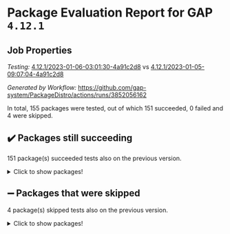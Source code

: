 # Package Evaluation Report for GAP `4.12.1`

## Job Properties

*Testing:* [4.12.1/2023-01-06-03:01:30-4a91c2d8](https://github.com/gap-system/PackageDistro/blob/data/reports/4.12.1/2023-01-06-03:01:30-4a91c2d8) vs [4.12.1/2023-01-05-09:07:04-4a91c2d8](https://github.com/gap-system/PackageDistro/blob/data/reports/4.12.1/2023-01-05-09:07:04-4a91c2d8)

*Generated by Workflow:* https://github.com/gap-system/PackageDistro/actions/runs/3852056162

In total, 155 packages were tested, out of which 151 succeeded, 0 failed and 4 were skipped.

## :heavy_check_mark: Packages still succeeding

151 package(s) succeeded tests also on the previous version.
<details><summary>Click to show packages!</summary>

- 4ti2interface 2022.09-01 [(success)](https://github.com/gap-system/PackageDistro/actions/runs/3852056162/jobs/6563977744)
- ace 5.6.2 [(success)](https://github.com/gap-system/PackageDistro/actions/runs/3852056162/jobs/6563977862)
- aclib 1.3.2 [(success)](https://github.com/gap-system/PackageDistro/actions/runs/3852056162/jobs/6563977963)
- agt 0.3.1 [(success)](https://github.com/gap-system/PackageDistro/actions/runs/3852056162/jobs/6563978053)
- alnuth 3.2.1 [(success)](https://github.com/gap-system/PackageDistro/actions/runs/3852056162/jobs/6563978137)
- anupq 3.3.0 [(success)](https://github.com/gap-system/PackageDistro/actions/runs/3852056162/jobs/6563978276)
- atlasrep 2.1.6 [(success)](https://github.com/gap-system/PackageDistro/actions/runs/3852056162/jobs/6563978383)
- autodoc 2022.10.20 [(success)](https://github.com/gap-system/PackageDistro/actions/runs/3852056162/jobs/6563978517)
- automata 1.15 [(success)](https://github.com/gap-system/PackageDistro/actions/runs/3852056162/jobs/6563978664)
- automgrp 1.3.2 [(success)](https://github.com/gap-system/PackageDistro/actions/runs/3852056162/jobs/6563978798)
- autpgrp 1.11 [(success)](https://github.com/gap-system/PackageDistro/actions/runs/3852056162/jobs/6563978979)
- cap 2022.12-15 [(success)](https://github.com/gap-system/PackageDistro/actions/runs/3852056162/jobs/6563979103)
- caratinterface 2.3.4 [(success)](https://github.com/gap-system/PackageDistro/actions/runs/3852056162/jobs/6563979210)
- cddinterface 2022.11.01 [(success)](https://github.com/gap-system/PackageDistro/actions/runs/3852056162/jobs/6563979331)
- circle 1.6.5 [(success)](https://github.com/gap-system/PackageDistro/actions/runs/3852056162/jobs/6563979463)
- classicpres 1.22 [(success)](https://github.com/gap-system/PackageDistro/actions/runs/3852056162/jobs/6563979595)
- cohomolo 1.6.11 [(success)](https://github.com/gap-system/PackageDistro/actions/runs/3852056162/jobs/6563979691)
- congruence 1.2.4 [(success)](https://github.com/gap-system/PackageDistro/actions/runs/3852056162/jobs/6563979791)
- corelg 1.56 [(success)](https://github.com/gap-system/PackageDistro/actions/runs/3852056162/jobs/6563979896)
- crime 1.6 [(success)](https://github.com/gap-system/PackageDistro/actions/runs/3852056162/jobs/6563980029)
- crisp 1.4.6 [(success)](https://github.com/gap-system/PackageDistro/actions/runs/3852056162/jobs/6563980142)
- crypting 0.10.4 [(success)](https://github.com/gap-system/PackageDistro/actions/runs/3852056162/jobs/6563980236)
- cryst 4.1.25 [(success)](https://github.com/gap-system/PackageDistro/actions/runs/3852056162/jobs/6563980338)
- crystcat 1.1.10 [(success)](https://github.com/gap-system/PackageDistro/actions/runs/3852056162/jobs/6563980419)
- ctbllib 1.3.4 [(success)](https://github.com/gap-system/PackageDistro/actions/runs/3852056162/jobs/6563980585)
- cubefree 1.19 [(success)](https://github.com/gap-system/PackageDistro/actions/runs/3852056162/jobs/6563980682)
- curlinterface 2.3.1 [(success)](https://github.com/gap-system/PackageDistro/actions/runs/3852056162/jobs/6563980783)
- cvec 2.7.6 [(success)](https://github.com/gap-system/PackageDistro/actions/runs/3852056162/jobs/6563980886)
- datastructures 0.3.0 [(success)](https://github.com/gap-system/PackageDistro/actions/runs/3852056162/jobs/6563981015)
- deepthought 1.0.6 [(success)](https://github.com/gap-system/PackageDistro/actions/runs/3852056162/jobs/6563981156)
- design 1.7 [(success)](https://github.com/gap-system/PackageDistro/actions/runs/3852056162/jobs/6563981236)
- difsets 2.3.1 [(success)](https://github.com/gap-system/PackageDistro/actions/runs/3852056162/jobs/6563981305)
- digraphs 1.6.1 [(success)](https://github.com/gap-system/PackageDistro/actions/runs/3852056162/jobs/6563981396)
- edim 1.3.6 [(success)](https://github.com/gap-system/PackageDistro/actions/runs/3852056162/jobs/6563981549)
- example 4.3.3 [(success)](https://github.com/gap-system/PackageDistro/actions/runs/3852056162/jobs/6563981659)
- examplesforhomalg 2022.11-01 [(success)](https://github.com/gap-system/PackageDistro/actions/runs/3852056162/jobs/6563981753)
- factint 1.6.3 [(success)](https://github.com/gap-system/PackageDistro/actions/runs/3852056162/jobs/6563981847)
- ferret 1.0.9 [(success)](https://github.com/gap-system/PackageDistro/actions/runs/3852056162/jobs/6563981942)
- fga 1.4.0 [(success)](https://github.com/gap-system/PackageDistro/actions/runs/3852056162/jobs/6563982026)
- fining 1.5.4 [(success)](https://github.com/gap-system/PackageDistro/actions/runs/3852056162/jobs/6563982133)
- float 1.0.3 [(success)](https://github.com/gap-system/PackageDistro/actions/runs/3852056162/jobs/6563982217)
- format 1.4.3 [(success)](https://github.com/gap-system/PackageDistro/actions/runs/3852056162/jobs/6563982312)
- forms 1.2.9 [(success)](https://github.com/gap-system/PackageDistro/actions/runs/3852056162/jobs/6563982399)
- fplsa 1.2.6 [(success)](https://github.com/gap-system/PackageDistro/actions/runs/3852056162/jobs/6563982491)
- fr 2.4.12 [(success)](https://github.com/gap-system/PackageDistro/actions/runs/3852056162/jobs/6563982577)
- francy 1.2.5 [(success)](https://github.com/gap-system/PackageDistro/actions/runs/3852056162/jobs/6563982910)
- fwtree 1.3 [(success)](https://github.com/gap-system/PackageDistro/actions/runs/3852056162/jobs/6563982985)
- gapdoc 1.6.6 [(success)](https://github.com/gap-system/PackageDistro/actions/runs/3852056162/jobs/6563983064)
- gauss 2022.12-01 [(success)](https://github.com/gap-system/PackageDistro/actions/runs/3852056162/jobs/6563983166)
- gaussforhomalg 2022.08-03 [(success)](https://github.com/gap-system/PackageDistro/actions/runs/3852056162/jobs/6563983270)
- gbnp 1.0.5 [(success)](https://github.com/gap-system/PackageDistro/actions/runs/3852056162/jobs/6563983373)
- generalizedmorphismsforcap 2022.12-01 [(success)](https://github.com/gap-system/PackageDistro/actions/runs/3852056162/jobs/6563983450)
- genss 1.6.8 [(success)](https://github.com/gap-system/PackageDistro/actions/runs/3852056162/jobs/6563983553)
- gradedmodules 2022.09-02 [(success)](https://github.com/gap-system/PackageDistro/actions/runs/3852056162/jobs/6563983624)
- gradedringforhomalg 2022.11-01 [(success)](https://github.com/gap-system/PackageDistro/actions/runs/3852056162/jobs/6563983695)
- grape 4.9.0 [(success)](https://github.com/gap-system/PackageDistro/actions/runs/3852056162/jobs/6563983773)
- groupoids 1.71 [(success)](https://github.com/gap-system/PackageDistro/actions/runs/3852056162/jobs/6563983869)
- grpconst 2.6.3 [(success)](https://github.com/gap-system/PackageDistro/actions/runs/3852056162/jobs/6563983946)
- guarana 0.96.3 [(success)](https://github.com/gap-system/PackageDistro/actions/runs/3852056162/jobs/6563984033)
- guava 3.18 [(success)](https://github.com/gap-system/PackageDistro/actions/runs/3852056162/jobs/6563984127)
- hap 1.48 [(success)](https://github.com/gap-system/PackageDistro/actions/runs/3852056162/jobs/6563984210)
- hapcryst 0.1.15 [(success)](https://github.com/gap-system/PackageDistro/actions/runs/3852056162/jobs/6563984307)
- hecke 1.5.3 [(success)](https://github.com/gap-system/PackageDistro/actions/runs/3852056162/jobs/6563984381)
- help 3.5 [(success)](https://github.com/gap-system/PackageDistro/actions/runs/3852056162/jobs/6563984485)
- homalg 2022.12-02 [(success)](https://github.com/gap-system/PackageDistro/actions/runs/3852056162/jobs/6563984561)
- homalgtocas 2022.11-02 [(success)](https://github.com/gap-system/PackageDistro/actions/runs/3852056162/jobs/6563984635)
- idrel 2.44 [(success)](https://github.com/gap-system/PackageDistro/actions/runs/3852056162/jobs/6563984717)
- images 1.3.1 [(success)](https://github.com/gap-system/PackageDistro/actions/runs/3852056162/jobs/6563984809)
- intpic 0.3.0 [(success)](https://github.com/gap-system/PackageDistro/actions/runs/3852056162/jobs/6563984874)
- io 4.8.0 [(success)](https://github.com/gap-system/PackageDistro/actions/runs/3852056162/jobs/6563984948)
- io_forhomalg 2022.11-01 [(success)](https://github.com/gap-system/PackageDistro/actions/runs/3852056162/jobs/6563985020)
- irredsol 1.4.4 [(success)](https://github.com/gap-system/PackageDistro/actions/runs/3852056162/jobs/6563985096)
- json 2.1.1 [(success)](https://github.com/gap-system/PackageDistro/actions/runs/3852056162/jobs/6563985239)
- jupyterkernel 1.4.1 [(success)](https://github.com/gap-system/PackageDistro/actions/runs/3852056162/jobs/6563985332)
- jupyterviz 1.5.6 [(success)](https://github.com/gap-system/PackageDistro/actions/runs/3852056162/jobs/6563985409)
- kan 1.34 [(success)](https://github.com/gap-system/PackageDistro/actions/runs/3852056162/jobs/6563985505)
- kbmag 1.5.11 [(success)](https://github.com/gap-system/PackageDistro/actions/runs/3852056162/jobs/6563985589)
- laguna 3.9.5 [(success)](https://github.com/gap-system/PackageDistro/actions/runs/3852056162/jobs/6563985666)
- liealgdb 2.2.1 [(success)](https://github.com/gap-system/PackageDistro/actions/runs/3852056162/jobs/6563985742)
- liepring 2.8 [(success)](https://github.com/gap-system/PackageDistro/actions/runs/3852056162/jobs/6563985815)
- liering 2.4.2 [(success)](https://github.com/gap-system/PackageDistro/actions/runs/3852056162/jobs/6563985924)
- linearalgebraforcap 2022.12-04 [(success)](https://github.com/gap-system/PackageDistro/actions/runs/3852056162/jobs/6563986016)
- localizeringforhomalg 2022.11-01 [(success)](https://github.com/gap-system/PackageDistro/actions/runs/3852056162/jobs/6563986121)
- loops 3.4.3 [(success)](https://github.com/gap-system/PackageDistro/actions/runs/3852056162/jobs/6563986203)
- lpres 1.0.3 [(success)](https://github.com/gap-system/PackageDistro/actions/runs/3852056162/jobs/6563986276)
- majoranaalgebras 1.5.1 [(success)](https://github.com/gap-system/PackageDistro/actions/runs/3852056162/jobs/6563986390)
- mapclass 1.4.6 [(success)](https://github.com/gap-system/PackageDistro/actions/runs/3852056162/jobs/6563986480)
- matgrp 0.70 [(success)](https://github.com/gap-system/PackageDistro/actions/runs/3852056162/jobs/6563986621)
- matricesforhomalg 2022.12-01 [(success)](https://github.com/gap-system/PackageDistro/actions/runs/3852056162/jobs/6563986719)
- modisom 2.5.3 [(success)](https://github.com/gap-system/PackageDistro/actions/runs/3852056162/jobs/6563986838)
- modulepresentationsforcap 2022.12-01 [(success)](https://github.com/gap-system/PackageDistro/actions/runs/3852056162/jobs/6563986925)
- modules 2022.11-01 [(success)](https://github.com/gap-system/PackageDistro/actions/runs/3852056162/jobs/6563986999)
- monoidalcategories 2022.12-01 [(success)](https://github.com/gap-system/PackageDistro/actions/runs/3852056162/jobs/6563987088)
- nconvex 2022.09-01 [(success)](https://github.com/gap-system/PackageDistro/actions/runs/3852056162/jobs/6563987177)
- nilmat 1.4.2 [(success)](https://github.com/gap-system/PackageDistro/actions/runs/3852056162/jobs/6563987272)
- nock 1.5 [(success)](https://github.com/gap-system/PackageDistro/actions/runs/3852056162/jobs/6563987354)
- normalizinterface 1.3.5 [(success)](https://github.com/gap-system/PackageDistro/actions/runs/3852056162/jobs/6563987453)
- nq 2.5.9 [(success)](https://github.com/gap-system/PackageDistro/actions/runs/3852056162/jobs/6563987538)
- numericalsgps 1.3.1 [(success)](https://github.com/gap-system/PackageDistro/actions/runs/3852056162/jobs/6563987639)
- openmath 11.5.2 [(success)](https://github.com/gap-system/PackageDistro/actions/runs/3852056162/jobs/6563987761)
- orb 4.9.0 [(success)](https://github.com/gap-system/PackageDistro/actions/runs/3852056162/jobs/6563987862)
- packagemanager 1.3.2 [(success)](https://github.com/gap-system/PackageDistro/actions/runs/3852056162/jobs/6563987953)
- patternclass 2.4.3 [(success)](https://github.com/gap-system/PackageDistro/actions/runs/3852056162/jobs/6563988034)
- permut 2.0.4 [(success)](https://github.com/gap-system/PackageDistro/actions/runs/3852056162/jobs/6563988133)
- polenta 1.3.10 [(success)](https://github.com/gap-system/PackageDistro/actions/runs/3852056162/jobs/6563988252)
- polymaking 0.8.6 [(success)](https://github.com/gap-system/PackageDistro/actions/runs/3852056162/jobs/6563988377)
- primgrp 3.4.3 [(success)](https://github.com/gap-system/PackageDistro/actions/runs/3852056162/jobs/6563988499)
- profiling 2.5.2 [(success)](https://github.com/gap-system/PackageDistro/actions/runs/3852056162/jobs/6563988629)
- qpa 1.34 [(success)](https://github.com/gap-system/PackageDistro/actions/runs/3852056162/jobs/6563988754)
- quagroup 1.8.3 [(success)](https://github.com/gap-system/PackageDistro/actions/runs/3852056162/jobs/6563988891)
- radiroot 2.9 [(success)](https://github.com/gap-system/PackageDistro/actions/runs/3852056162/jobs/6563989009)
- rcwa 4.7.1 [(success)](https://github.com/gap-system/PackageDistro/actions/runs/3852056162/jobs/6563989104)
- rds 1.8 [(success)](https://github.com/gap-system/PackageDistro/actions/runs/3852056162/jobs/6563989177)
- recog 1.4.2 [(success)](https://github.com/gap-system/PackageDistro/actions/runs/3852056162/jobs/6563989269)
- repndecomp 1.3.0 [(success)](https://github.com/gap-system/PackageDistro/actions/runs/3852056162/jobs/6563989383)
- repsn 3.1.0 [(success)](https://github.com/gap-system/PackageDistro/actions/runs/3852056162/jobs/6563989477)
- resclasses 4.7.3 [(success)](https://github.com/gap-system/PackageDistro/actions/runs/3852056162/jobs/6563989566)
- ringsforhomalg 2022.11-01 [(success)](https://github.com/gap-system/PackageDistro/actions/runs/3852056162/jobs/6563989653)
- sco 2022.09-01 [(success)](https://github.com/gap-system/PackageDistro/actions/runs/3852056162/jobs/6563989782)
- scscp 2.4.0 [(success)](https://github.com/gap-system/PackageDistro/actions/runs/3852056162/jobs/6563989870)
- semigroups 5.2.0 [(success)](https://github.com/gap-system/PackageDistro/actions/runs/3852056162/jobs/6563989976)
- sglppow 2.3 [(success)](https://github.com/gap-system/PackageDistro/actions/runs/3852056162/jobs/6563990073)
- sgpviz 0.999.5 [(success)](https://github.com/gap-system/PackageDistro/actions/runs/3852056162/jobs/6563990179)
- simpcomp 2.1.14 [(success)](https://github.com/gap-system/PackageDistro/actions/runs/3852056162/jobs/6563990297)
- singular 2022.09.23 [(success)](https://github.com/gap-system/PackageDistro/actions/runs/3852056162/jobs/6563990385)
- sl2reps 1.1 [(success)](https://github.com/gap-system/PackageDistro/actions/runs/3852056162/jobs/6563990486)
- sla 1.5.3 [(success)](https://github.com/gap-system/PackageDistro/actions/runs/3852056162/jobs/6563990557)
- smallgrp 1.5.1 [(success)](https://github.com/gap-system/PackageDistro/actions/runs/3852056162/jobs/6563990640)
- smallsemi 0.6.13 [(success)](https://github.com/gap-system/PackageDistro/actions/runs/3852056162/jobs/6563990742)
- sonata 2.9.6 [(success)](https://github.com/gap-system/PackageDistro/actions/runs/3852056162/jobs/6563990823)
- sophus 1.27 [(success)](https://github.com/gap-system/PackageDistro/actions/runs/3852056162/jobs/6563990912)
- spinsym 1.5.2 [(success)](https://github.com/gap-system/PackageDistro/actions/runs/3852056162/jobs/6563991028)
- standardff 0.9.4 [(success)](https://github.com/gap-system/PackageDistro/actions/runs/3852056162/jobs/6563991122)
- symbcompcc 1.3.2 [(success)](https://github.com/gap-system/PackageDistro/actions/runs/3852056162/jobs/6563991192)
- thelma 1.3 [(success)](https://github.com/gap-system/PackageDistro/actions/runs/3852056162/jobs/6563991273)
- tomlib 1.2.9 [(success)](https://github.com/gap-system/PackageDistro/actions/runs/3852056162/jobs/6563991324)
- toolsforhomalg 2022.12-01 [(success)](https://github.com/gap-system/PackageDistro/actions/runs/3852056162/jobs/6563991396)
- toric 1.9.5 [(success)](https://github.com/gap-system/PackageDistro/actions/runs/3852056162/jobs/6563991472)
- toricvarieties 2022.07.13 [(success)](https://github.com/gap-system/PackageDistro/actions/runs/3852056162/jobs/6563991559)
- transgrp 3.6.3 [(success)](https://github.com/gap-system/PackageDistro/actions/runs/3852056162/jobs/6563991644)
- ugaly 4.0.3 [(success)](https://github.com/gap-system/PackageDistro/actions/runs/3852056162/jobs/6563991763)
- unipot 1.5 [(success)](https://github.com/gap-system/PackageDistro/actions/runs/3852056162/jobs/6563991860)
- unitlib 4.1.0 [(success)](https://github.com/gap-system/PackageDistro/actions/runs/3852056162/jobs/6563991972)
- utils 0.81 [(success)](https://github.com/gap-system/PackageDistro/actions/runs/3852056162/jobs/6563992126)
- uuid 0.7 [(success)](https://github.com/gap-system/PackageDistro/actions/runs/3852056162/jobs/6563992241)
- walrus 0.9991 [(success)](https://github.com/gap-system/PackageDistro/actions/runs/3852056162/jobs/6563992375)
- wedderga 4.10.2 [(success)](https://github.com/gap-system/PackageDistro/actions/runs/3852056162/jobs/6563992469)
- xmod 2.88 [(success)](https://github.com/gap-system/PackageDistro/actions/runs/3852056162/jobs/6563992561)
- xmodalg 1.23 [(success)](https://github.com/gap-system/PackageDistro/actions/runs/3852056162/jobs/6563992680)
- yangbaxter 0.10.2 [(success)](https://github.com/gap-system/PackageDistro/actions/runs/3852056162/jobs/6563992746)
- zeromqinterface 0.14 [(success)](https://github.com/gap-system/PackageDistro/actions/runs/3852056162/jobs/6563992817)
</details>

## :heavy_minus_sign: Packages that were skipped

4 package(s) skipped tests also on the previous version.
<details><summary>Click to show packages!</summary>

- browse 1.8.19 [(skipped)](https://github.com/gap-system/PackageDistro/actions/runs/3852056162/jobs/6563840267)
- itc 1.5.1 [(skipped)](https://github.com/gap-system/PackageDistro/actions/runs/3852056162/jobs/6563840267)
- polycyclic 2.16 [(skipped)](https://github.com/gap-system/PackageDistro/actions/runs/3852056162/jobs/6563840267)
- xgap 4.31 [(skipped)](https://github.com/gap-system/PackageDistro/actions/runs/3852056162/jobs/6563840267)
</details>

